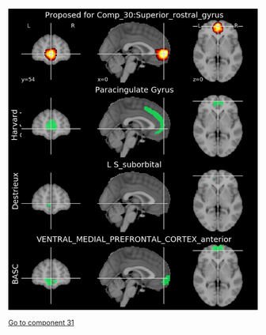 ![30](preliminary/30.jpg "Component 30")

[Go to component 31](https://parietal-inria.github.io/MODL_atlas/64/31 "Component 31")
